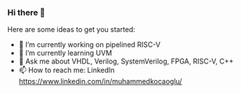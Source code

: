 ### Hi there 👋

Here are some ideas to get you started:

- 🔭 I’m currently working on pipelined RISC-V
- 🌱 I’m currently learning UVM
- 💬 Ask me about VHDL, Verilog, SystemVerilog, FPGA, RISC-V, C++
- 📫 How to reach me: LinkedIn https://www.linkedin.com/in/muhammedkocaoglu/
